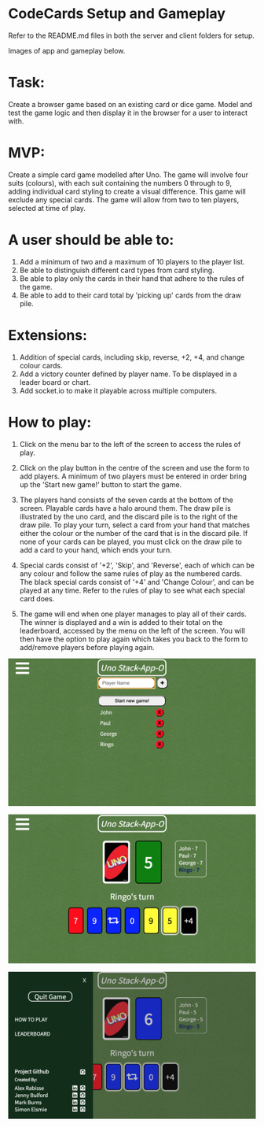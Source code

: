# CodeCards Setup and Gameplay

Refer to the README.md files in both the server and client folders for setup.

Images of app and gameplay below.

# Task:
Create a browser game based on an existing card or dice game. Model and test the game logic and then display it in the browser for a user to interact with.

# MVP:
Create a simple card game modelled after Uno. The game will involve four suits (colours), with each suit containing the numbers 0 through to 9, adding individual card styling to create a visual difference.
This game will exclude any special cards. The game will allow from two to ten players, selected at time of play.

# A user should be able to:

1. Add a minimum of two and a maximum of 10 players to the player list.
2. Be able to distinguish different card types from card styling.
3. Be able to play only the cards in their hand that adhere to the rules of the game.
4. Be able to add to their card total by 'picking up' cards from the draw pile.


# Extensions:

1. Addition of special cards, including skip, reverse, +2, +4, and change colour cards.
2. Add a victory counter defined by player name. To be displayed in a leader board or chart.
3. Add socket.io to make it playable across multiple computers.

# How to play:

1. Click on the menu bar to the left of the screen to access the rules of play.

2. Click on the play button in the centre of the screen and use the form to add players. A minimum of two players must be entered in order bring up the 'Start new game!' button to start the game.

3. The players hand consists of the seven cards at the bottom of the screen. Playable cards have a halo around them. The draw pile is illustrated by the uno card, and the discard pile is to the right of the draw pile. To play your turn, select a card from your hand that matches either the colour or the number of the card that is in the discard pile. If none of your cards can be played, you must click on the draw pile to add a card to your hand, which ends your turn.

4. Special cards consist of '+2', 'Skip', and 'Reverse', each of which can be any colour and follow the same rules of play as the numbered cards. The black special cards consist of '+4' and 'Change Colour', and can be played at any time. Refer to the rules of play to see what each special card does.

5. The game will end when one player manages to play all of their cards. The winner is displayed and a win is added to their total on the leaderboard, accessed by the menu on the left of the screen. You will then have the option to play again which takes you back to the form to add/remove players before playing again.

![New Game Setup](images/codecards_new_game.png)

![Gameplay](images/codecards_gameplay.png)

![Menu Bar](images/codecards_menu_bar.png)
